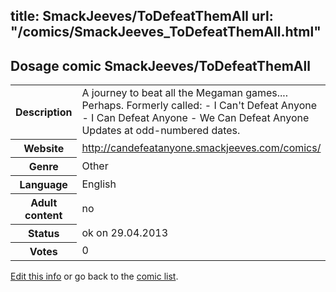 title: SmackJeeves/ToDefeatThemAll
url: "/comics/SmackJeeves_ToDefeatThemAll.html"
---
Dosage comic SmackJeeves/ToDefeatThemAll
-----------------------------------------

<p id="msg"></p>
<script type="text/javascript">
if (window.location.search === '?edit_info_mail=sent_ok') {
  var elem = document.getElementById("msg");
  elem.innerHTML = 'Edited information sucessfully sent.';
  elem.className = 'ok';
}
</script>
<table class="comicinfo">
<tr>
<th>Description</th><td>A journey to beat all the Megaman games.... Perhaps. Formerly called: - I Can't Defeat Anyone - I Can Defeat Anyone - We Can Defeat Anyone Updates at odd-numbered dates.</td>
</tr>
<tr>
<th>Website</th><td><a href="http://candefeatanyone.smackjeeves.com/comics/">http://candefeatanyone.smackjeeves.com/comics/</a></td>
</tr>
<tr>
<th>Genre</th><td>Other</td>
</tr>
<tr>
<th>Language</th><td>English</td>
</tr>
<tr>
<th>Adult content</th><td>no</td>
</tr>
<tr>
<th>Status</th><td>ok on 29.04.2013</td>
</tr>
<tr>
<th>Votes</th><td>0</td>
</tr>
</table>

[Edit this info](SmackJeeves_ToDefeatThemAll_edit.html) or go back to the [comic list](../comic-index.html).

